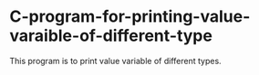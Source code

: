 # C-program-for-printing-value-varaible-of-different-type
This program is to print value variable of different types.
